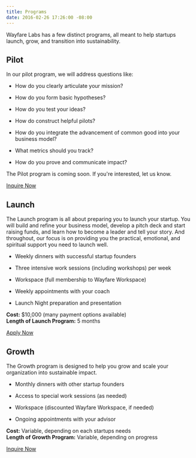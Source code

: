 ```yaml
---
title: Programs
date: 2016-02-26 17:26:00 -08:00
---
```


Wayfare Labs has a few distinct programs, all meant to help startups launch, grow, and transition into sustainability.

## Pilot

In our pilot program, we will address questions like:

* How do you clearly articulate your mission?

* How do you form basic hypotheses?

* How do you test your ideas?

* How do construct helpful pilots?

* How do you integrate the advancement of common good into your business model?

* What metrics should you track?

* How do you prove and communicate impact?

The Pilot program is coming soon. If you're interested, let us know.

<a href="/contact" class="button huge">Inquire Now</a>

## Launch

The Launch program is all about preparing you to launch your startup. You will build and refine your business model, develop a pitch deck and start raising funds, and learn how to become a leader and tell your story. And throughout, our focus is on providing you the practical, emotional, and spiritual support you need to launch well.

* Weekly dinners with successful startup founders

* Three intensive work sessions (including workshops) per week

* Workspace (full membership to Wayfare Workspace)

* Weekly appointments with your coach

* Launch Night preparation and presentation

**Cost:** $10,000 (many payment options available)  
**Length of Launch Program:** 5 months

<a href="/apply" class="button huge">Apply Now</a>

## Growth

The Growth program is designed to help you grow and scale your organization into sustainable impact.

* Monthly dinners with other startup founders

* Access to special work sessions (as needed)

* Workspace (discounted Wayfare Workspace, if needed)

* Ongoing appointments with your advisor

**Cost:** Variable, depending on each startups needs  
**Length of Growth Program:** Variable, depending on progress

<a href="/contact" class="button huge">Inquire Now</a>